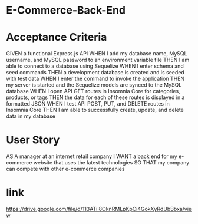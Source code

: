 # E-Commerce-Back-End

# Acceptance Criteria

GIVEN a functional Express.js API
WHEN I add my database name, MySQL username, and MySQL password to an environment variable file
THEN I am able to connect to a database using Sequelize
WHEN I enter schema and seed commands
THEN a development database is created and is seeded with test data
WHEN I enter the command to invoke the application
THEN my server is started and the Sequelize models are synced to the MySQL database
WHEN I open API GET routes in Insomnia Core for categories, products, or tags
THEN the data for each of these routes is displayed in a formatted JSON
WHEN I test API POST, PUT, and DELETE routes in Insomnia Core
THEN I am able to successfully create, update, and delete data in my database

# User Story 

AS A manager at an internet retail company
I WANT a back end for my e-commerce website that uses the latest technologies
SO THAT my company can compete with other e-commerce companies

# link

https://drive.google.com/file/d/113ATiI8OknRMLpKpCi4GokXyRdUbBbxa/view